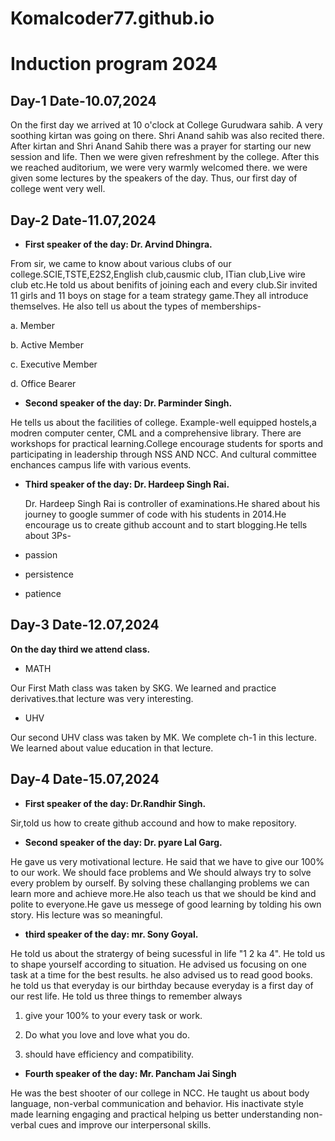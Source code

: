 # Komalcoder77.github.io
# Induction program 2024
## Day-1 Date-10.07,2024
On the first day we arrived at 10 o'clock at College Gurudwara sahib. A very soothing kirtan was going on there. Shri Anand sahib was also recited there. After kirtan and Shri Anand Sahib there was a prayer for starting our new session and life. Then we were given refreshment by the college. After this we reached auditorium, we were very warmly welcomed there. we were given some lectures by the speakers of the day. Thus, our first day of college went very well. 

## Day-2 Date-11.07,2024
* **First speaker of the day: Dr. Arvind Dhingra.**

From sir, we came to know about various clubs of our college.SCIE,TSTE,E2S2,English club,causmic club, ITian club,Live wire club etc.He told us about benifits of joining each and every club.Sir invited 11 girls and 11 boys on stage for a team strategy game.They all introduce themselves. He also tell us about the types of memberships-

a. Member

b. Active Member

c. Executive Member

d. Office Bearer

* **Second speaker of the day: Dr. Parminder Singh.**

He tells us about the facilities of college. Example-well equipped hostels,a modren computer center, CML and a comprehensive library. There are workshops for practical learning.College encourage students for sports and participating in leadership through NSS AND NCC. And cultural committee enchances campus life with various events.

* **Third speaker of the day: Dr. Hardeep Singh Rai.**

  Dr. Hardeep Singh Rai is controller of examinations.He shared about his journey to google summer of code with his students in 2014.He encourage us to create github account and to start blogging.He tells about 3Ps-
  
* passion
* persistence
* patience

## Day-3 Date-12.07,2024

**On the day third we attend class.**

* MATH
  
Our First Math class was taken by SKG. We learned and practice derivatives.that lecture was very interesting.

* UHV

Our second UHV class was taken by MK. We complete ch-1 in this lecture. We learned about value education in that lecture.

## Day-4 Date-15.07,2024

* **First speaker of the day: Dr.Randhir Singh.**

Sir,told us how to create github accound and how to make repository.

* **Second speaker of the day: Dr. pyare Lal Garg.**

He gave us very motivational lecture. He said that we have to give our 100% to our work. We should face problems and We should always try to solve every problem by ourself. By solving these challanging problems we can learn more and achieve more.He also teach us that we should be kind and polite to everyone.He gave us messege of good learning by tolding his own story. His lecture was so meaningful. 

* **third speaker of the day: mr. Sony Goyal.**

He told us about the stratergy of being sucessful in life "1 2 ka 4". He told us to shape yourself according to situation. He advised us focusing on one task at a time for the best results. he also advised us to read good books. he told us that everyday is our birthday because  everyday is a first day of our rest life. He told us three things to remember always

1. give your 100% to your every task or work.

2. Do what you love and love what you do.

3. should have efficiency and compatibility.

* **Fourth speaker of the day: Mr. Pancham Jai Singh**

He was the best shooter of our college in NCC. He taught us about body language, non-verbal communication and behavior. His inactivate style made learning engaging and practical helping us  better understanding non-verbal cues and improve our interpersonal skills. 

  

    
  
